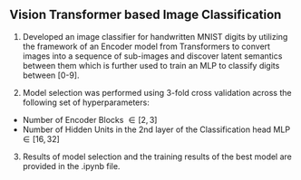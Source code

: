 ## Vision Transformer based Image Classification

1. Developed an image classifier for handwritten MNIST digits by utilizing the framework of an Encoder model from Transformers to convert images into a sequence of sub-images and
discover latent semantics between them which is further used to train an MLP to classify digits between [0-9].

2. Model selection was performed using 3-fold cross validation across the following set of hyperparameters:
  - Number of Encoder Blocks $\in [2,3]$
  - Number of Hidden Units in the 2nd layer of the Classification head MLP $\in [16,32]$

3. Results of model selection and the training results of the best model are provided in the .ipynb file.
